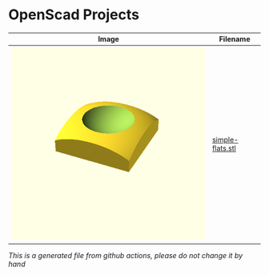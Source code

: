 # OpenScad Projects
| Image | Filename |
| --- | --- |
| ![](simple-flats.scad.png) | [simple-flats.stl](simple-flats.stl) |
*This is a generated file from github actions, please do not change it by hand*
